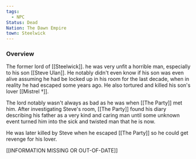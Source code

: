 ```yaml
---
tags:
  - NPC
Status: Dead
Nation: The Dawn Empire
town: Steelwick
---
```


### Overview
The former lord of [[Steelwick]]. he was very unfit a horrible man, especially to his son [[Steve Ulan]]. He notably didn't even know if his son was even alive assuming he had be locked up in his room for the last decade, when in reality he had escaped some years ago. He also tortured and killed his son's lover [[Mistrel †]].

The lord notably wasn't always as bad as he was when [[The Party]] met him. After investigating Steve's room, [[The Party]] found his diary describing his father as a very kind and caring man until some unknown event turned him into the sick and twisted man that he is now. 

He was later killed by Steve when he escaped [[The Party]] so he could get revenge for his lover.

[[INFORMATION MISSING OR OUT-OF-DATE]]